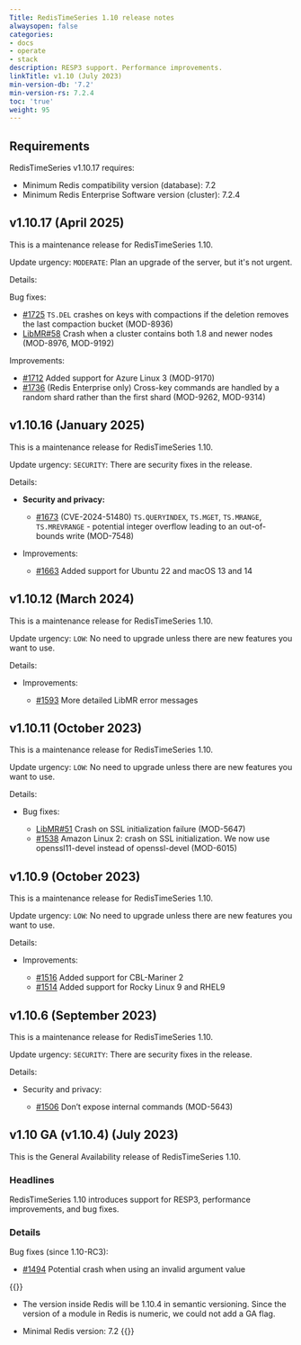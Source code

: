 ```yaml
---
Title: RedisTimeSeries 1.10 release notes
alwaysopen: false
categories:
- docs
- operate
- stack
description: RESP3 support. Performance improvements.
linkTitle: v1.10 (July 2023)
min-version-db: '7.2'
min-version-rs: 7.2.4
toc: 'true'
weight: 95
---
```

## Requirements

RedisTimeSeries v1.10.17 requires:

- Minimum Redis compatibility version (database): 7.2
- Minimum Redis Enterprise Software version (cluster): 7.2.4

## v1.10.17 (April 2025)

This is a maintenance release for RedisTimeSeries 1.10.

Update urgency: `MODERATE`: Plan an upgrade of the server, but it's not urgent.

Details:

Bug fixes:
- [#1725](https://github.com/redistimeseries/redistimeseries/pull/1725) `TS.DEL` crashes on keys with compactions if the deletion removes the last compaction bucket (MOD-8936)
- [LibMR#58](https://github.com/RedisGears/LibMR/pull/58) Crash when a cluster contains both 1.8 and newer nodes (MOD-8976, MOD-9192)

Improvements:
- [#1712](https://github.com/redistimeseries/redistimeseries/pull/1712) Added support for Azure Linux 3 (MOD-9170)
- [#1736](https://github.com/redistimeseries/redistimeseries/pull/1736) (Redis Enterprise only) Cross-key commands are handled by a random shard rather than the first shard (MOD-9262, MOD-9314)

## v1.10.16 (January 2025)

This is a maintenance release for RedisTimeSeries 1.10.

Update urgency: `SECURITY`: There are security fixes in the release.

Details:

- **Security and privacy:**
  - [#1673](https://github.com/redistimeseries/redistimeseries/pull/1673) (CVE-2024-51480) `TS.QUERYINDEX`, `TS.MGET`, `TS.MRANGE`, `TS.MREVRANGE` - potential integer overflow leading to an out-of-bounds write (MOD-7548)

- Improvements:
  - [#1663](https://github.com/redistimeseries/redistimeseries/pull/1663) Added support for Ubuntu 22 and macOS 13 and 14

## v1.10.12 (March 2024)

This is a maintenance release for RedisTimeSeries 1.10.

Update urgency: `LOW`: No need to upgrade unless there are new features you want to use.

Details:

- Improvements:

  - [#1593](https://github.com/RedisTimeSeries/RedisTimeSeries/pull/1593) More detailed LibMR error messages

## v1.10.11 (October 2023)

This is a maintenance release for RedisTimeSeries 1.10.

Update urgency: `LOW`: No need to upgrade unless there are new features you want to use.

Details:

- Bug fixes:

  - [LibMR#51](https://github.com/RedisGears/LibMR/pull/51) Crash on SSL initialization failure (MOD-5647)
  - [#1538](https://github.com/RedisTimeSeries/RedisTimeSeries/pull/1538) Amazon Linux 2: crash on SSL initialization. We now use openssl11-devel instead of openssl-devel (MOD-6015)

## v1.10.9 (October 2023)

This is a maintenance release for RedisTimeSeries 1.10.

Update urgency: `LOW`: No need to upgrade unless there are new features you want to use.

Details:

- Improvements:

  - [#1516](https://github.com/RedisTimeSeries/RedisTimeSeries/pull/1516) Added support for CBL-Mariner 2
  - [#1514](https://github.com/RedisTimeSeries/RedisTimeSeries/pull/1514) Added support for Rocky Linux 9 and RHEL9

## v1.10.6 (September 2023)

This is a maintenance release for RedisTimeSeries 1.10.

Update urgency: `SECURITY`: There are security fixes in the release.

Details:

- Security and privacy:

  - [#1506](https://github.com/RedisTimeSeries/RedisTimeSeries/pull/1506) Don’t expose internal commands (MOD-5643)

## v1.10 GA (v1.10.4) (July 2023)

This is the General Availability release of RedisTimeSeries 1.10.

### Headlines

RedisTimeSeries 1.10 introduces support for RESP3, performance improvements, and bug fixes.

### Details

Bug fixes (since 1.10-RC3):

- [#1494](https://github.com/RedisTimeSeries/RedisTimeSeries/issues/1494) Potential crash when using an invalid argument value

{{<note>}}
- The version inside Redis will be 1.10.4 in semantic versioning. Since the version of a module in Redis is numeric, we could not add a GA flag.

- Minimal Redis version: 7.2
{{</note>}}
